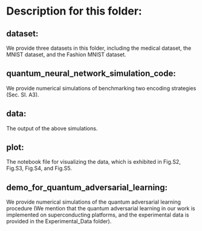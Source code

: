 # Description for this folder:

## dataset: 
We provide three datasets in this folder, including the medical dataset, the MNIST dataset, and the Fashion MNIST dataset.

## quantum_neural_network_simulation_code: 
We provide numerical simulations of benchmarking two encoding strategies (Sec. SI. A3).

## data: 
The output of the above simulations.

## plot: 
The notebook file for visualizing the data, which is exhibited in Fig.S2, Fig.S3, Fig.S4, and Fig.S5.

## demo_for_quantum_adversarial_learning: 
We provide numerical simulations of the quantum adversarial learning procedure (We mention that the quantum adversarial learning in our work is implemented on superconducting platforms, and the experimental data is provided in the Experimental_Data folder).
